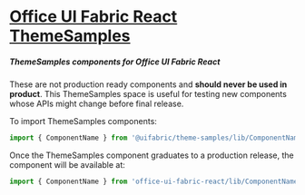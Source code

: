 # [Office UI Fabric React ThemeSamples](http://dev.microsoft.com/fabric)

##### ThemeSamples components for Office UI Fabric React

These are not production ready components and __should never be used in product__. This ThemeSamples space is useful for testing new components whose APIs might change before final release.

To import ThemeSamples components:

```js
import { ComponentName } from '@uifabric/theme-samples/lib/ComponentName';
```

Once the ThemeSamples component graduates to a production release, the component will be available at:

```js
import { ComponentName } from 'office-ui-fabric-react/lib/ComponentName';
```
